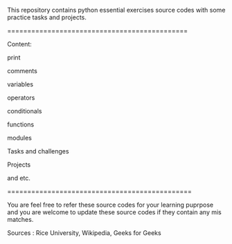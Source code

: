This repository contains python essential exercises source codes with some practice tasks and projects.

=============================================

Content:

print

comments

variables

operators

conditionals

functions

modules

Tasks and challenges

Projects

and etc.

==============================================

You are feel free to refer these source codes for your learning puprpose and you are welcome to update these source codes if they contain any mis matches.

Sources : Rice University, Wikipedia, Geeks for Geeks
